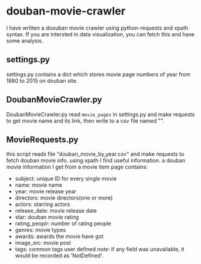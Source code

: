 # douban-movie-crawler
I have written a doouban movie crawler using python-requests and xpath syntax.
If you are intersted in data visualization, you can fetch this and have some analysis.

## settings.py
settings.py contains a dict which stores movie page numbers of year from 1880 to 2015 on douban site.
## DoubanMovieCrawler.py
DoubanMovieCrawler.py read `movie_pages` in settings.py and make requests to get movie name and its link, then write to a csv file named "".
## MovieRequests.py
this script reads file "douban_movie_by_year.csv" and make requests to fetch douban movie info. using xpath I find useful information.
a douban movie information I get from a movie item page contains:
+ subject: unique ID for every single movie
+ name: movie name
+ year: movie release year
+ directors: movie directors(one or more)
+ actors: starring actors
+ release_date: movie release date
+ star: douban movie rating
+ rating_peoplr: number of rating people
+ genres: movie types
+ awards: awards the movie have got
+ image_src: movie post
+ tags: common tags user defined
*note*: if any field was unavailable, it would be recorded as 'NotDefined'. 
